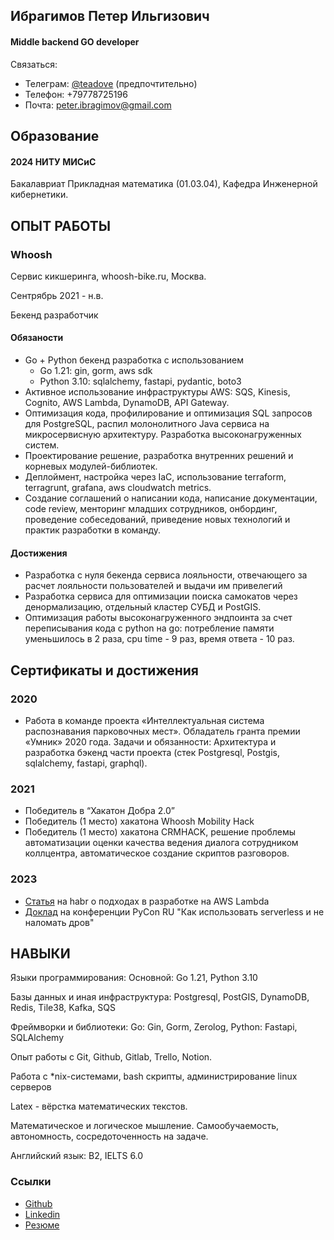 ## Ибрагимов Петер Ильгизович
#### Middle backend GO developer
Связаться:
- Телеграм: [@teadove](https://t.me/teadove) (предпочтительно)
- Телефон: +79778725196
- Почта: peter.ibragimov@gmail.com

## Образование

#### 2024 НИТУ МИСиС
Бакалавриат Прикладная математика (01.03.04), Кафедра Инженерной кибернетики.
		

## ОПЫТ РАБОТЫ

### Whoosh
Сервис кикшеринга, whoosh-bike.ru, Москва.

Сентрябрь 2021 - н.в. <br>

Бекенд разработчик
#### Обязаности
- Go + Python бекенд разработка с использованием
	- Go 1.21: gin, gorm, aws sdk
	- Python 3.10: sqlalchemy, fastapi, pydantic, boto3
- Активное использование инфраструктуры AWS: SQS, Kinesis, Cognito, AWS Lambda, DynamoDB, API Gateway.
- Оптимизация кода, профилирование и оптимизация SQL запросов для PostgreSQL, распил молонолитного Java сервиса на микросервисную архитектуру. Разработка высоконагруженных систем.
- Проектирование решение, разработка внутренних решений и корневых модулей-библиотек. 
- Деплоймент, настройка через IaC, использование terraform, terragrunt, grafana, aws cloudwatch metrics.
- Создание соглашений о написании кода, написание документации, code review, менторинг младших сотрудников, онбординг, проведение собеседований, приведение новых технологий и практик разработки в команду.

#### Достижения 
- Разработка с нуля бекенда сервиса лояльности, отвечающего за расчет лояльности пользователей и выдачи им привелегий 
- Разработка сервиса для оптимизации поиска самокатов через денормализацию, отдельный кластер СУБД и PostGIS.
- Оптимизация работы высоконагруженного эндпоинта за счет переписывания кода с python на go: потребление памяти уменьшилось в 2 раза, cpu time - 9 раз, время ответа - 10 раз.

## Сертификаты и достижения

### 2020
- Работа в команде проекта «Интеллектуальная система распознавания парковочных мест». Обладатель гранта премии «Умник» 2020 года. 
Задачи и обязанности: Архитектура и разработка бэкенд части проекта (стек Postgresql, Postgis, sqlalchemy, fastapi, graphql). 

### 2021
- Победитель в “Хакатон Добра 2.0”
- Победитель (1 место) хакатона Whoosh Mobility Hack
- Победитель (1 место) хакатона CRMHACK, решение проблемы автоматизации оценки качества ведения диалога сотрудником коллцентра, автоматическое создание скриптов разговоров.

### 2023
- [Статья](https://habr.com/ru/companies/whoosh/articles/728926/) на habr о подходах в разработке на AWS Lambda
- [Доклад](https://www.youtube.com/watch?v=cSZrWpyNlfI) на конференции PyCon RU "Как использовать serverless и не наломать дров" 

## НАВЫКИ		
Языки программирования: 
Основной: Go 1.21, Python 3.10

Базы данных и иная инфраструктура: Postgresql, PostGIS, DynamoDB, Redis, Tile38, Kafka, SQS

Фреймворки и библиотеки: Go: Gin, Gorm, Zerolog, Python: Fastapi, SQLAlchemy

Опыт работы с Git, Github, Gitlab, Trello, Notion.

Работа с *nix-системами, bash скрипты, администрирование linux серверов

Latex - вёрстка математических текстов.

Математическое и логическое мышление. 
Самообучаемость, автономность, сосредоточенность на задаче.

Английский язык: B2, IELTS 6.0

### Ссылки
- [Github](https://github.com/TeaDove/)
- [Linkedin](https://www.linkedin.com/in/peter-ibragimov-7907871b7/)
- [Резюме](https://github.com/TeaDove/resume/)


